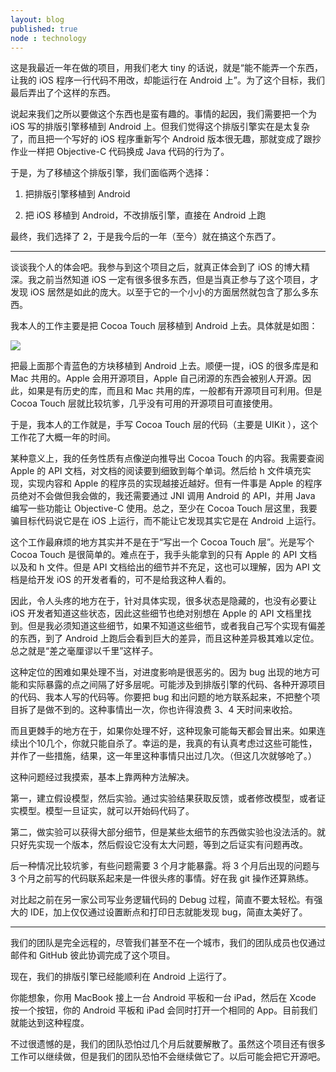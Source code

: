 ```yaml
---
layout: blog
published: true
node : technology
---
```


这是我最近一年在做的项目，用我们老大 tiny 的话说，就是“能不能弄一个东西，让我的 iOS 程序一行代码不用改，却能运行在 Android 上”。为了这个目标，我们最后弄出了个这样的东西。

说起来我们之所以要做这个东西也是蛮有趣的。事情的起因，我们需要把一个为 iOS 写的排版引擎移植到 Android 上。但我们觉得这个排版引擎实在是太复杂了，而且把一个写好的 iOS 程序重新写个 Android 版本很无趣，那就变成了跟抄作业一样把 Objective-C 代码换成 Java 代码的行为了。

于是，为了移植这个排版引擎，我们面临两个选择：

1. 把排版引擎移植到 Android

2. 把 iOS 移植到 Android，不改排版引擎，直接在 Android 上跑

最终，我们选择了 2，于是我今后的一年（至今）就在搞这个东西了。

----

谈谈我个人的体会吧。我参与到这个项目之后，就真正体会到了 iOS 的博大精深。我之前当然知道 iOS 一定有很多很多东西，但是当真正参与了这个项目，才发现 iOS 居然是如此的庞大。以至于它的一个小小的方面居然就包含了那么多东西。

我本人的工作主要是把 Cocoa Touch 层移植到 Android 上去。具体就是如图：

![](https://cloud.githubusercontent.com/assets/14900772/15962044/fda0bb36-2f3a-11e6-90c6-6f9dc6b62a65.jpg)

把最上面那个青蓝色的方块移植到 Android 上去。顺便一提，iOS 的很多库是和 Mac 共用的。Apple 会用开源项目，Apple 自己闭源的东西会被别人开源。因此，如果是有历史的库，而且和 Mac 共用的库，一般都有开源项目可利用。但是 Cocoa Touch 层就比较坑爹，几乎没有可用的开源项目可直接使用。

于是，我本人的工作就是，手写 Cocoa Touch 层的代码（主要是 UIKit ），这个工作花了大概一年的时间。

某种意义上，我的任务性质有点像逆向推导出 Cocoa Touch 的内容。我需要查阅 Apple 的 API 文档，对文档的阅读要到细致到每个单词。然后给 h 文件填充实现，实现内容和 Apple 的程序员的实现越接近越好。但有一件事是 Apple 的程序员绝对不会做但我会做的，我还需要通过 JNI 调用 Android 的 API，并用 Java 编写一些功能让 Objective-C 使用。总之，至少在 Cocoa Touch 层这里，我要骗目标代码说它是在 iOS 上运行，而不能让它发现其实它是在 Android 上运行。

这个工作最麻烦的地方其实并不是在于“写出一个 Cocoa Touch 层”。光是写个 Cocoa Touch 是很简单的。难点在于，我手头能拿到的只有 Apple 的 API 文档以及和 h 文件。但是 API 文档给出的细节并不充足，这也可以理解，因为 API 文档是给开发 iOS 的开发者看的，可不是给我这种人看的。

因此，令人头疼的地方在于，针对具体实现，很多状态是隐藏的，也没有必要让 iOS 开发者知道这些状态，因此这些细节也绝对别想在 Apple 的 API 文档里找到。但是我必须知道这些细节，如果不知道这些细节，或者我自己写个实现有偏差的东西，到了 Android 上跑后会看到巨大的差异，而且这种差异极其难以定位。总之就是“差之毫厘谬以千里”这样子。

这种定位的困难如果处理不当，对进度影响是很恶劣的。因为 bug 出现的地方可能和实际暴露的点之间隔了好多层呢。可能涉及到排版引擎的代码、各种开源项目的代码、我本人写的代码等。你要把 bug 和出问题的地方联系起来，不把整个项目拆了是做不到的。这种事情出一次，你也许得浪费 3、4 天时间来收拾。

而且更棘手的地方在于，如果你处理不好，这种现象可能每天都会冒出来。如果连续出个10几个，你就只能自杀了。幸运的是，我真的有认真考虑过这些可能性，并作了一些措施，结果，这一年里这种事情只出过几次。（但这几次就够呛了。）

这种问题经过我摸索，基本上靠两种方法解决。

第一，建立假设模型，然后实验。通过实验结果获取反馈，或者修改模型，或者证实模型。模型一旦证实，就可以开始码代码了。

第二，做实验可以获得大部分细节，但是某些太细节的东西做实验也没法活的。就只好先实现一个版本，然后假设它没有太大问题，等到之后证实有问题再改。

后一种情况比较坑爹，有些问题需要 3 个月才能暴露。将 3 个月后出现的问题与 3 个月之前写的代码联系起来是一件很头疼的事情。好在我 git 操作还算熟练。

对比起之前在另一家公司写业务逻辑代码的 Debug 过程，简直不要太轻松。有强大的 IDE，加上仅仅通过设置断点和打印日志就能发现 bug，简直太美好了。

----

我们的团队是完全远程的，尽管我们甚至不在一个城市，我们的团队成员也仅通过邮件和 GitHub 彼此协调完成了这个项目。

现在，我们的排版引擎已经能顺利在 Android 上运行了。

你能想象，你用 MacBook 接上一台 Android 平板和一台 iPad，然后在 Xcode 按一个按钮，你的 Android 平板和 iPad 会同时打开一个相同的 App。目前我们就能达到这种程度。

不过很遗憾的是，我们的团队恐怕过几个月后就要解散了。虽然这个项目还有很多工作可以继续做，但是我们的团队恐怕不会继续做它了。以后可能会把它开源吧。
